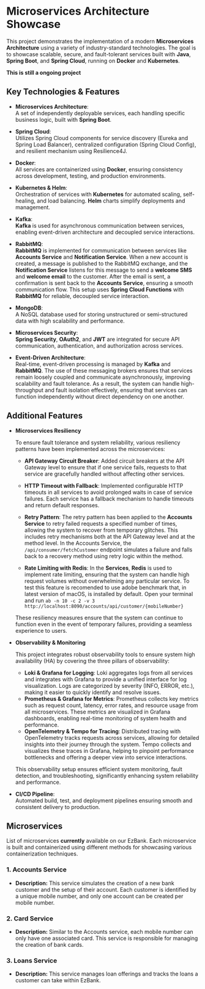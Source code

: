 # Microservices Architecture Showcase

This project demonstrates the implementation of a modern **Microservices Architecture** using a variety of industry-standard technologies. The goal is to showcase scalable, secure, and fault-tolerant services built with **Java**, **Spring Boot**, and **Spring Cloud**, running on **Docker** and **Kubernetes**.

**This is still a ongoing project**

## Key Technologies & Features

- **Microservices Architecture**:  
  A set of independently deployable services, each handling specific business logic, built with **Spring Boot**.

- **Spring Cloud**:  
  Utilizes Spring Cloud components for service discovery (Eureka and Spring Load Balancer), centralized configuration (Spring Cloud Config), and resilient mechanism using Resilience4J.

- **Docker**:  
  All services are containerized using **Docker**, ensuring consistency across development, testing, and production environments.

- **Kubernetes & Helm**:  
  Orchestration of services with **Kubernetes** for automated scaling, self-healing, and load balancing. **Helm** charts simplify deployments and management.

- **Kafka**:  
  **Kafka** is used for asynchronous communication between services, enabling event-driven architecture and decoupled service interactions.

- **RabbitMQ**:  
  **RabbitMQ** is implemented for communication between services like **Accounts Service** and **Notification Service**. When a new account is created, a message is published to the RabbitMQ exchange, and the **Notification Service** listens for this message to send a **welcome SMS** and **welcome email** to the customer. After the email is sent, a confirmation is sent back to the **Accounts Service**, ensuring a smooth communication flow. This setup uses **Spring Cloud Functions** with **RabbitMQ** for reliable, decoupled service interaction.

- **MongoDB**:  
  A NoSQL database used for storing unstructured or semi-structured data with high scalability and performance.

- **Microservices Security**:  
  **Spring Security**, **OAuth2**, and **JWT** are integrated for secure API communication, authentication, and authorization across services.

- **Event-Driven Architecture**:  
  Real-time, event-driven processing is managed by **Kafka** and **RabbitMQ**. The use of these messaging brokers ensures that services remain loosely coupled and communicate asynchronously, improving scalability and fault tolerance. As a result, the system can handle high-throughput and fault isolation effectively, ensuring that services can function independently without direct dependency on one another.

## Additional Features

- **Microservices Resiliency**

  To ensure fault tolerance and system reliability, various resiliency patterns have been implemented across the microservices:

  - **API Gateway Circuit Breaker**: Added circuit breakers at the API Gateway level to ensure that if one service fails, requests to that service are gracefully handled without affecting other services.

  - **HTTP Timeout with Fallback**: Implemented configurable HTTP timeouts in all services to avoid prolonged waits in case of service failures. Each service has a fallback mechanism to handle timeouts and return default responses.

  - **Retry Pattern**: The retry pattern has been applied to the **Accounts Service** to retry failed requests a specified number of times, allowing the system to recover from temporary glitches. This includes retry mechanisms both at the API Gateway level and at the method level. In the Accounts Service, the `/api/consumer/fetchCustomer` endpoint simulates a failure and falls back to a recovery method using retry logic within the method.
  
  - **Rate Limiting with Redis**: In the **Services**, **Redis** is used to implement rate limiting, ensuring that the system can handle high request volumes without overwhelming any particular service. To test this feature is recomended to use adobe benchmark that, in latest version of macOS, is installed by default. Open your terminal and run `ab -n 10 -c 2 -v 3 http://localhost:8090/accounts/api/customer/{mobileNumber} `

  These resiliency measures ensure that the system can continue to function even in the event of temporary failures, providing a seamless experience to users.


- **Observability & Monitoring**

  This project integrates robust observability tools to ensure system high availability (HA) by covering the three pillars of observability:

  - **Loki & Grafana for Logging**: Loki aggregates logs from all services and integrates with Grafana to provide a unified interface for log visualization. Logs are categorized by severity (INFO, ERROR, etc.), making it easier to quickly identify and resolve issues.
  - **Prometheus & Grafana for Metrics**: Prometheus collects key metrics such as request count, latency, error rates, and resource usage from all microservices. These metrics are visualized in Grafana dashboards, enabling real-time monitoring of system health and performance.
  - **OpenTelemetry & Tempo for Tracing**: Distributed tracing with OpenTelemetry tracks requests across services, allowing for detailed insights into their journey through the system. Tempo collects and visualizes these traces in Grafana, helping to pinpoint performance bottlenecks and offering a deeper view into service interactions.

  This observability setup ensures efficient system monitoring, fault detection, and troubleshooting, significantly enhancing system reliability and performance.


- **CI/CD Pipeline**:  
  Automated build, test, and deployment pipelines ensuring smooth and consistent delivery to production.


## Microservices

List of microservices **currently** available on our EzBank. Each microservice is built and containerized using different methods for showcasing various containerization techniques.


### 1. **Accounts Service**
- **Description:** This service simulates the creation of a new bank customer and the setup of their account. Each customer is identified by a unique mobile number, and only one account can be created per mobile number.

### 2. **Card Service**
- **Description:** Similar to the Accounts service, each mobile number can only have one associated card. This service is responsible for managing the creation of bank cards.

### 3. **Loans Service**
- **Description:** This service manages loan offerings and tracks the loans a customer can take within EzBank.
